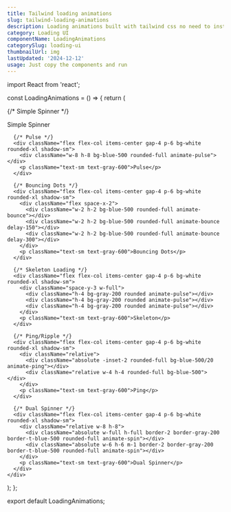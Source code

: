 ```yaml
---
title: Tailwind loading animations
slug: tailwind-loading-animations
description: Loading animations built with tailwind css no need to install any packages
category: Loading UI
componentName: LoadingAnimations
categorySlug: loading-ui
thumbnailUrl: img
lastUpdated: '2024-12-12'
usage: Just copy the components and run
---
```

import React from 'react';

const LoadingAnimations = () => {
  return (
    <div className="grid grid-cols-1 md:grid-cols-2 lg:grid-cols-3 gap-8 p-8">
      {/* Simple Spinner */}
      <div className="flex flex-col items-center gap-4 p-6 bg-white rounded-xl shadow-sm">
        <div className="w-8 h-8 border-4 border-gray-200 border-t-blue-500 rounded-full animate-spin"></div>
        <p className="text-sm text-gray-600">Simple Spinner</p>
      </div>

      {/* Pulse */}
      <div className="flex flex-col items-center gap-4 p-6 bg-white rounded-xl shadow-sm">
        <div className="w-8 h-8 bg-blue-500 rounded-full animate-pulse"></div>
        <p className="text-sm text-gray-600">Pulse</p>
      </div>

      {/* Bouncing Dots */}
      <div className="flex flex-col items-center gap-4 p-6 bg-white rounded-xl shadow-sm">
        <div className="flex space-x-2">
          <div className="w-2 h-2 bg-blue-500 rounded-full animate-bounce"></div>
          <div className="w-2 h-2 bg-blue-500 rounded-full animate-bounce delay-150"></div>
          <div className="w-2 h-2 bg-blue-500 rounded-full animate-bounce delay-300"></div>
        </div>
        <p className="text-sm text-gray-600">Bouncing Dots</p>
      </div>

      {/* Skeleton Loading */}
      <div className="flex flex-col items-center gap-4 p-6 bg-white rounded-xl shadow-sm">
        <div className="space-y-3 w-full">
          <div className="h-4 bg-gray-200 rounded animate-pulse"></div>
          <div className="h-4 bg-gray-200 rounded animate-pulse"></div>
          <div className="h-4 bg-gray-200 rounded animate-pulse"></div>
        </div>
        <p className="text-sm text-gray-600">Skeleton</p>
      </div>

      {/* Ping/Ripple */}
      <div className="flex flex-col items-center gap-4 p-6 bg-white rounded-xl shadow-sm">
        <div className="relative">
          <div className="absolute -inset-2 rounded-full bg-blue-500/20 animate-ping"></div>
          <div className="relative w-4 h-4 rounded-full bg-blue-500"></div>
        </div>
        <p className="text-sm text-gray-600">Ping</p>
      </div>

      {/* Dual Spinner */}
      <div className="flex flex-col items-center gap-4 p-6 bg-white rounded-xl shadow-sm">
        <div className="relative w-8 h-8">
          <div className="absolute w-full h-full border-2 border-gray-200 border-t-blue-500 rounded-full animate-spin"></div>
          <div className="absolute w-6 h-6 m-1 border-2 border-gray-200 border-t-blue-500 rounded-full animate-spin"></div>
        </div>
        <p className="text-sm text-gray-600">Dual Spinner</p>
      </div>
    </div>
  );
};

export default LoadingAnimations;
